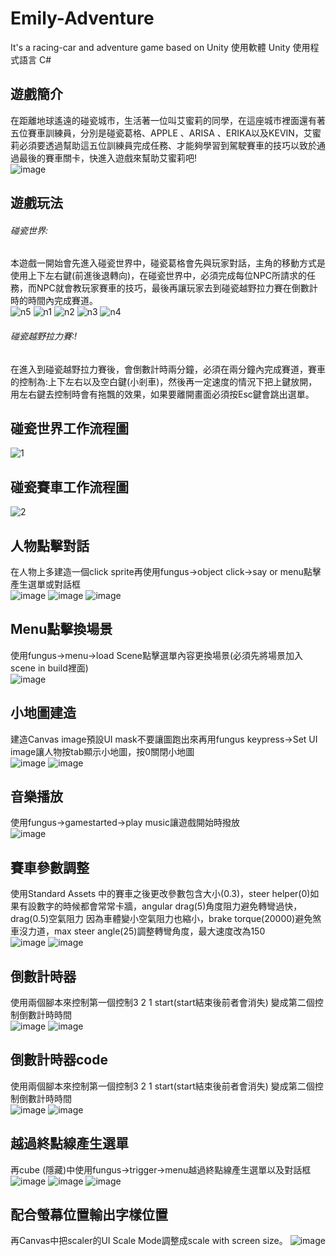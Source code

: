 # Emily-Adventure
It's a racing-car and adventure game based on Unity
使用軟體 Unity
使用程式語言 C#

## 遊戲簡介
在距離地球遙遠的碰瓷城市，生活著一位叫艾蜜莉的同學，在這座城市裡面還有著五位賽車訓練員，分別是碰瓷葛格、APPLE 、ARISA 、ERIKA以及KEVIN，艾蜜莉必須要透過幫助這五位訓練員完成任務、才能夠學習到駕駛賽車的技巧以致於通過最後的賽車關卡，快進入遊戲來幫助艾蜜莉吧!  
![image](https://user-images.githubusercontent.com/63222978/136793409-e7c03197-8528-4d76-ab8c-7e44678f85d3.png)
## 遊戲玩法
###### 碰瓷世界:
本遊戲一開始會先進入碰瓷世界中，碰瓷葛格會先與玩家對話，主角的移動方式是使用上下左右鍵(前進後退轉向)，在碰瓷世界中，必須完成每位NPC所請求的任務，而NPC就會教玩家賽車的技巧，最後再讓玩家去到碰瓷越野拉力賽在倒數計時的時間內完成賽道。  
![n5](https://user-images.githubusercontent.com/63222978/136806661-662f24cd-f896-46bd-90ad-eeab0722351b.jpg)
![n1](https://user-images.githubusercontent.com/63222978/136806662-4ab96b2e-a208-494c-a443-be96a61a0ad4.jpg)
![n2](https://user-images.githubusercontent.com/63222978/136806663-dc2a9dbf-0989-4597-ad8e-89833790bfdb.jpg)
![n3](https://user-images.githubusercontent.com/63222978/136806665-63a4d981-35be-4696-87a7-710a1f8b15bb.jpg)
![n4](https://user-images.githubusercontent.com/63222978/136806667-4369d226-62e4-439f-be00-4625f2a50da1.jpg)


###### 碰瓷越野拉力賽:!
在進入到碰瓷越野拉力賽後，會倒數計時兩分鐘，必須在兩分鐘內完成賽道，賽車的控制為:上下左右以及空白鍵(小剎車)，然後再一定速度的情況下把上鍵放開，用左右鍵去控制時會有拖飄的效果，如果要離開畫面必須按Esc鍵會跳出選單。
## 碰瓷世界工作流程圖
![1](https://user-images.githubusercontent.com/63222978/136793673-39b94583-c609-4278-be15-95119b4bc7a9.jpg)
## 碰瓷賽車工作流程圖
![2](https://user-images.githubusercontent.com/63222978/136793723-d8a8e3af-890a-407d-8265-f4b15ca978e1.jpg)
## 人物點擊對話
在人物上多建造一個click sprite再使用fungus->object click->say or menu點擊產生選單或對話框  
![image](https://user-images.githubusercontent.com/63222978/136793859-15a384f2-5f61-4697-b9d3-a9f35882051b.png)
![image](https://user-images.githubusercontent.com/63222978/136793873-0eebce73-cd06-44fd-970e-76640dbde293.png)
![image](https://user-images.githubusercontent.com/63222978/136793878-7a0a7163-5499-42c9-84bd-540070e0bb43.png)
## Menu點擊換場景
使用fungus->menu->load Scene點擊選單內容更換場景(必須先將場景加入scene in build裡面)  
![image](https://user-images.githubusercontent.com/63222978/136793959-e9f6e149-db66-4450-9ca6-b10315424f10.png)
## 小地圖建造
建造Canvas image預設UI mask不要讓圖跑出來再用fungus keypress->Set UI image讓人物按tab顯示小地圖，按0關閉小地圖  
![image](https://user-images.githubusercontent.com/63222978/136794024-1bd7141d-38d7-453a-9e04-d63310f4d08d.png)
![image](https://user-images.githubusercontent.com/63222978/136794033-347a60b4-9d9c-45a2-a2fb-513195a7cb75.png)
## 音樂播放
使用fungus->gamestarted->play music讓遊戲開始時撥放  
![image](https://user-images.githubusercontent.com/63222978/136794092-3008736e-1dda-4f9f-94e8-77d9d545f793.png)
## 賽車參數調整
使用Standard Assets 中的賽車之後更改參數包含大小(0.3)，steer helper(0)如果有設數字的時候都會常常卡牆，angular drag(5)角度阻力避免轉彎過快，drag(0.5)空氣阻力 因為車體變小空氣阻力也縮小，brake torque(20000)避免煞車沒力道，max steer angle(25)調整轉彎角度，最大速度改為150  
![image](https://user-images.githubusercontent.com/63222978/136794168-51247643-4a8a-42f2-b6bb-9866739ab6bf.png)
![image](https://user-images.githubusercontent.com/63222978/136794180-7b96086c-1f44-4e0e-a015-660c85a58649.png)
## 倒數計時器
使用兩個腳本來控制第一個控制3 2 1 start(start結束後前者會消失) 變成第二個控制倒數計時時間  
![image](https://user-images.githubusercontent.com/63222978/136794238-e4893e81-4ffa-4af9-b612-da8242ee3837.png)
![image](https://user-images.githubusercontent.com/63222978/136794245-64944702-640a-4913-93ae-2f7e1ae5d272.png)
## 倒數計時器code
使用兩個腳本來控制第一個控制3 2 1 start(start結束後前者會消失) 變成第二個控制倒數計時時間  
![image](https://user-images.githubusercontent.com/63222978/136794292-1016343c-d26e-4948-a724-e39ca684690d.png)
![image](https://user-images.githubusercontent.com/63222978/136794302-d513b31f-db38-4a44-b70e-113bf1bdd091.png)
## 越過終點線產生選單
再cube (隱藏)中使用fungus->trigger->menu越過終點線產生選單以及對話框  
![image](https://user-images.githubusercontent.com/63222978/136794342-8849994b-5a35-4059-9558-d15c5b53e2ce.png)
![image](https://user-images.githubusercontent.com/63222978/136794349-a34d1ac8-e328-4dfb-9dfd-10be59e182df.png)
![image](https://user-images.githubusercontent.com/63222978/136794362-dad9f964-cc1b-4fc6-89d8-505213e1e1f3.png)
## 配合螢幕位置輸出字樣位置
再Canvas中把scaler的UI Scale Mode調整成scale with screen size。
![image](https://user-images.githubusercontent.com/63222978/136794558-59b0edd5-14cd-4a76-acc7-582dcc0c7490.png)
























